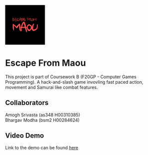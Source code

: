 <img alt="EFM-Logo" src="app-icon.png" width="128" height="128" title="Game logo">

# Escape From Maou

This project is part of Coursework B (F20GP - Computer Games Programming). A hack-and-slash game invovling fast paced action, movement and Samurai like combat features.

## Collaborators
Amogh Srivasta (as348 H00310385)  
Bhargav Modha (bsm2 H00284624)  

## Video Demo
Link to the demo can be found <a href="https://www.youtube.com/watch?v=xPytxOy_NYg" target="_blank">here</a>

